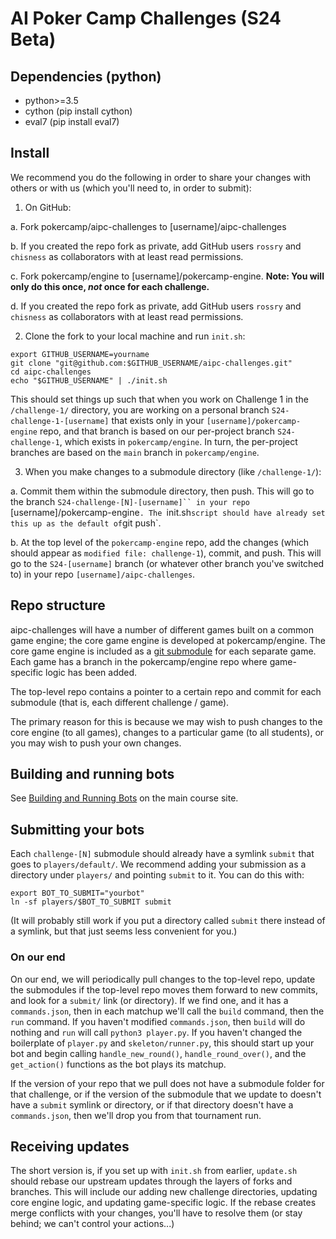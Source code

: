 # AI Poker Camp Challenges (S24 Beta)

## Dependencies (python)
 - python>=3.5
 - cython (pip install cython)
 - eval7 (pip install eval7)

## Install

We recommend you do the following in order to share your changes with others or with us (which you'll need to, in order to submit):

1. On GitHub:

  a. Fork pokercamp/aipc-challenges to [username]/aipc-challenges
  
  b. If you created the repo fork as private, add GitHub users `rossry` and `chisness` as collaborators with at least read permissions.

  c. Fork pokercamp/engine to [username]/pokercamp-engine. **Note: You will only do this once, _not_ once for each challenge.**
  
  d. If you created the repo fork as private, add GitHub users `rossry` and `chisness` as collaborators with at least read permissions.

2. Clone the fork to your local machine and run `init.sh`:

```
export GITHUB_USERNAME=yourname
git clone "git@github.com:$GITHUB_USERNAME/aipc-challenges.git"
cd aipc-challenges
echo "$GITHUB_USERNAME" | ./init.sh
```

This should set things up such that when you work on Challenge 1 in the `/challenge-1/` directory, you are working on a personal branch `S24-challenge-1-[username]` that exists only in your `[username]/pokercamp-engine` repo, and that branch is based on our per-project branch `S24-challenge-1`, which exists in `pokercamp/engine`. In turn, the per-project branches are based on the `main` branch in `pokercamp/engine`.

3. When you make changes to a submodule directory (like `/challenge-1/`):

  a. Commit them within the submodule directory, then push. This will go to the branch `S24-challenge-[N]-[username]`` in your repo `[username]/pokercamp-engine`. The `init.sh` script should have already set this up as the default of `git push`.
  
  b. At the top level of the `pokercamp-engine` repo, add the changes (which should appear as `modified file: challenge-1`), commit, and push. This will go to the `S24-[username]` branch (or whatever other branch you've switched to) in your repo `[username]/aipc-challenges`.

## Repo structure

aipc-challenges will have a number of different games built on a common game engine; the core game engine is developed at pokercamp/engine. The core game engine is included as a [git submodule](https://www.atlassian.com/git/tutorials/git-submodule) for each separate game. Each game has a branch in the pokercamp/engine repo where game-specific logic has been added.

The top-level repo contains a pointer to a certain repo and commit for each submodule (that is, each different challenge / game).

The primary reason for this is because we may wish to push changes to the core engine (to all games), changes to a particular game (to all students), or you may wish to push your own changes.

## Building and running bots

See [Building and Running Bots](https://poker.camp/aipcs24/bots.html) on the main course site.

## Submitting your bots

Each `challenge-[N]` submodule should already have a symlink `submit` that goes to `players/default/`. We recommend adding your submission as a directory under `players/` and pointing `submit` to it. You can do this with:

```
export BOT_TO_SUBMIT="yourbot"
ln -sf players/$BOT_TO_SUBMIT submit
```

(It will probably still work if you put a directory called `submit` there instead of a symlink, but that just seems less convenient for you.)

### On our end

On our end, we will periodically pull changes to the top-level repo, update the submodules if the top-level repo moves them forward to new commits, and look for a `submit/` link (or directory). If we find one, and it has a `commands.json`, then in each matchup we'll call the `build` command, then the `run` command. If you haven't modified `commands.json`, then `build` will do nothing and `run` will call `python3 player.py`. If you haven't changed the boilerplate of `player.py` and `skeleton/runner.py`, this should start up your bot and begin calling `handle_new_round()`, `handle_round_over()`, and the `get_action()` functions as the bot plays its matchup.

If the version of your repo that we pull does not have a submodule folder for that challenge, or if the version of the submodule that we update to doesn't have a `submit` symlink or directory, or if that directory doesn't have a `commands.json`, then we'll drop you from that tournament run.

## Receiving updates

The short version is, if you set up with `init.sh` from earlier, `update.sh` should rebase our upstream updates through the layers of forks and branches. This will include our adding new challenge directories, updating core engine logic, and updating game-specific logic. If the rebase creates merge conflicts with your changes, you'll have to resolve them (or stay behind; we can't control your actions...)
